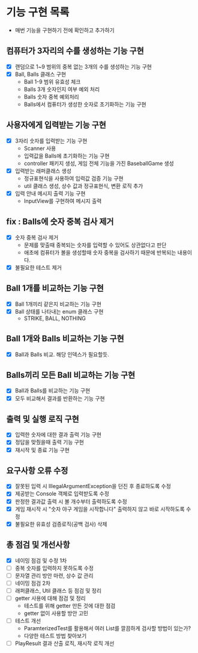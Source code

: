 # 기능 구현 목록

- 매번 기능을 구현하기 전에 확인하고 추가하기

## 컴퓨터가 3자리의 수를 생성하는 기능 구현

- [x] 랜덤으로 1~9 범위의 중복 없는 3개의 수를 생성하는 기능 구현
- [x] Ball, Balls 클래스 구현
    - Ball 1-9 범위 유효성 체크
    - Balls 3개 숫자인지 여부 예외 처리
    - Balls 숫자 중복 예외처리
    - Balls에서 컴퓨터가 생성한 숫자로 초기화하는 기능 구현

## 사용자에게 입력받는 기능 구현

- [x] 3자리 숫자를 입력받는 기능 구현
    - Scanner 사용
    - 입력값을 Balls에 초기화하는 기능 구현
    - controller 패키지 생성, 게임 전체 기능을 가진 BaseballGame 생성
- [x] 입력받는 래퍼클래스 생성
    - 정규표현식을 사용하여 입력값 검증 기능 구현
    - util 클래스 생성, 상수 값과 정규표현식, 변환 로직 추가
- [x] 입력 안내 메시지 출력 기능 구현
    - InputView를 구현하여 메시지 출력

## fix : Balls에 숫자 중복 검사 제거

- [x] 숫자 중복 검사 제거
    - 문제를 맞출때 중복되는 숫자를 입력할 수 있어도 상관없다고 판단
    - 애초에 컴퓨터가 볼을 생성할때 숫자 중복을 검사하기 때문에 반복되는 내용이다.
- [x] 불필요한 테스트 제거

## Ball 1개를 비교하는 기능 구현

- [x] Ball 1개끼리 같은지 비교하는 기능 구현
- [x] Ball 상태를 나타내는 enum 클래스 구현
    - STRIKE, BALL, NOTHING

## Ball 1개와 Balls 비교하는 기능 구현

- [x] Ball과 Balls 비교. 해당 인덱스가 필요할듯.

## Balls끼리 모든 Ball 비교하는 기능 구현

- [x] Ball과 Balls를 비교하는 기능 구현
- [x] 모두 비교해서 결과를 반환하는 기능 구현

## 출력 및 실행 로직 구현

- [x] 입력한 숫자에 대한 결과 출력 기능 구현
- [x] 정답을 맞췄을때 출력 기능 구현
- [x] 재시작 및 종료 기능 구현

## 요구사항 오류 수정

- [x] 잘못된 입력 시 IllegalArgumentException을 던진 후 종료하도록 수정
- [x] 제공받는 Console 객체로 입력받도록 수정
- [x] 판정한 결과값 출력 시 볼 개수부터 출력하도록 수정
- [x] 게임 재시작 시 "숫자 야구 게임을 시작합니다" 출력하지 않고 바로 시작하도록 수정
- [x] 불필요한 유효성 검증로직(공백 검사) 삭제

## 총 점검 및 개선사항

- [x] 네이밍 점검 및 수정 1차
- [ ] 중복 숫자를 입력하지 못하도록 수정
- [ ] 문자열 관리 방안 마련, 상수 값 관리
- [ ] 네이밍 점검 2차
- [ ] 래퍼클래스, Util 클래스 등 점검 및 정리
- [ ] getter 사용에 대해 점검 및 정리
    - 테스트를 위해 getter 만든 것에 대한 점검
    - getter 없이 사용할 방안 고민
- [ ] 테스트 개선
    - ParamterizedTest를 활용해서 여러 List를 깔끔하게 검사할 방법이 있는가?
    - 다양한 테스트 방법 찾아보기
- [ ] PlayResult 결과 산출 로직, 재시작 로직 개선